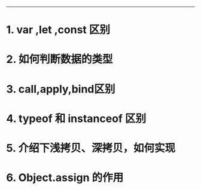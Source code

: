 
---


# 1. var ,let ,const 区别

# 2. 如何判断数据的类型

# 3. call,apply,bind区别

# 4. typeof 和 instanceof 区别

# 5. 介绍下浅拷贝、深拷贝，如何实现

# 6. Object.assign 的作用

